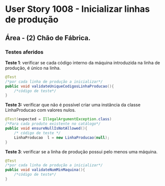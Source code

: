 # User Story 1008 - Inicializar linhas de produção

## Área - (2) Chão de Fábrica.

### Testes aferidos

**Teste 1**: verificar se cada código interno da máquina introduzida na linha de produção, é único na linha.

```java
@Test
/*por cada linha de produção a inicializar*/
public void validateUniqueCodigosLinhaProducao(){
	/*código de teste*/
}
```



**Teste 3:** verificar que não é possível criar uma instância da classe LinhaProducao com valores nulos.

```java
@Test(expected = IllegalArgumentException.class)
/*Para cada produto existente no catálogo*/
public void ensureNullIsNotAllowed(){
    /* código de teste */
    LinhaProducao  l = new LinhaProducao(null);
}
```



**Teste 3**: verificar se a linha de produção possui pelo menos uma máquina.

```java
@Test
/*por cada linha de produção a inicializar*/
public void validateNumMinMaquina(){
	/*código de teste*/
}
```

